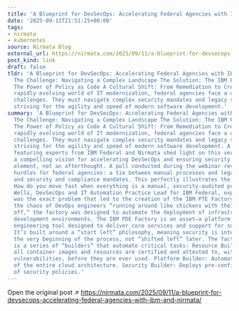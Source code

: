```yaml
---
title: 'A Blueprint for DevSecOps: Accelerating Federal Agencies with IBM and Nirmata'
date: '2025-09-11T21:51:25+00:00'
tags:
- nirmata
- kubernetes
source: Nirmata Blog
external_url: https://nirmata.com/2025/09/11/a-blueprint-for-devsecops-accelerating-federal-agencies-with-ibm-and-nirmata/
post_kind: link
draft: false
tldr: 'A Blueprint for DevSecOps: Accelerating Federal Agencies with IBM and Nirmata
  The Challenge: Navigating a Complex Landscape The Solution: The IBM PDE Factory
  The Power of Policy as Code A Cultural Shift: From Remediation to Creation In the
  rapidly evolving world of IT modernization, federal agencies face a unique set of
  challenges. They must navigate complex security mandates and legacy systems while
  striving for the agility and speed of modern software development.'
summary: 'A Blueprint for DevSecOps: Accelerating Federal Agencies with IBM and Nirmata
  The Challenge: Navigating a Complex Landscape The Solution: The IBM PDE Factory
  The Power of Policy as Code A Cultural Shift: From Remediation to Creation In the
  rapidly evolving world of IT modernization, federal agencies face a unique set of
  challenges. They must navigate complex security mandates and legacy systems while
  striving for the agility and speed of modern software development. A recent webinar
  featuring experts from IBM Federal and Nirmata shed light on this very topic, offering
  a compelling vision for accelerating DevSecOps and ensuring security is a foundational
  element, not an afterthought. A poll conducted during the webinar revealed the top
  hurdles for federal agencies: a tie between manual processes and legacy systems
  and security and compliance mandates. This perfectly illustrates the central conflict.
  How do you move fast when everything is a manual, security-audited process? As Mark
  Wells, DevSecOps and IT Automation Practice Lead for IBM Federal, explained, this
  was the exact problem that led to the creation of the IBM PTE Factory. Born from
  the chaos of DevOps engineers “running around like chickens with their heads cut
  off,” the factory was designed to automate the deployment of infrastructure and
  development environments. The IBM PDE Factory is an asset—a platform and product
  engineering tool designed to deliver core services and support for software engineering.
  It’s built around a “start left” philosophy, meaning security is integrated from
  the very beginning of the process, not “shifted left” later. The factory’s core
  is a series of “builders” that automate critical tasks: Resource Builder: Ensures
  all container images and resources are certified and attested to, with near-zero
  vulnerabilities, before they are ever used. Platform Builder: Automates the creation
  of the entire cloud architecture. Security Builder: Deploys pre-configured bundles
  of security policies.'
---
```

Open the original post ↗ https://nirmata.com/2025/09/11/a-blueprint-for-devsecops-accelerating-federal-agencies-with-ibm-and-nirmata/
